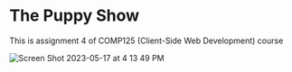 # The Puppy Show
This is assignment 4 of COMP125 (Client-Side Web Development) course

![Screen Shot 2023-05-17 at 4 13 49 PM](https://github.com/thuhale2210/The-Puppy-Show/assets/120136659/1fd568a7-3eab-4d43-ae12-3b7fc2e2e169)
